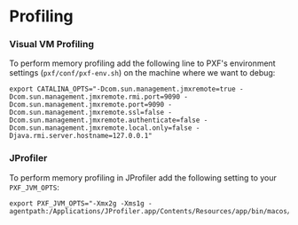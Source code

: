 # Profiling

### Visual VM Profiling

To perform memory profiling add the following line to PXF's environment settings (`pxf/conf/pxf-env.sh`) on the machine where we want to debug:

```
export CATALINA_OPTS="-Dcom.sun.management.jmxremote=true -Dcom.sun.management.jmxremote.rmi.port=9090 -Dcom.sun.management.jmxremote.port=9090 -Dcom.sun.management.jmxremote.ssl=false -Dcom.sun.management.jmxremote.authenticate=false -Dcom.sun.management.jmxremote.local.only=false -Djava.rmi.server.hostname=127.0.0.1"
```

### JProfiler

To perform memory profiling in JProfiler add the following setting to your `PXF_JVM_OPTS`:

```
export PXF_JVM_OPTS="-Xmx2g -Xms1g -agentpath:/Applications/JProfiler.app/Contents/Resources/app/bin/macos/libjprofilerti.jnilib=port=8849"
```
